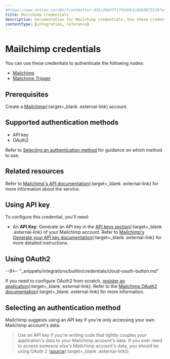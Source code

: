 ```yaml
---
#https://www.notion.so/n8n/Frontmatter-432c2b8dff1f43d4b1c8d20075510fe4
title: Mailchimp credentials
description: Documentation for Mailchimp credentials. Use these credentials to authenticate Mailchimp in n8n, a workflow automation platform.
contentType: [integration, reference]
---
```


# Mailchimp credentials

You can use these credentials to authenticate the following nodes:

- [Mailchimp](/integrations/builtin/app-nodes/n8n-nodes-base.mailchimp/)
- [Mailchimp Trigger](/integrations/builtin/trigger-nodes/n8n-nodes-base.mailchimptrigger/)

## Prerequisites

Create a [Mailchimp](https://www.mailchimp.com/){:target=_blank .external-link} account.

## Supported authentication methods

- API key
- OAuth2

Refer to [Selecting an authentication method](#selecting-an-authentication-method) for guidance on which method to use.

## Related resources

Refer to [Mailchimp's API documentation](https://mailchimp.com/developer/marketing/api/){:target=_blank .external-link} for more information about the service.

## Using API key

To configure this credential, you'll need:

- An **API Key**: Generate an API key in the [API keys section](https://us1.admin.mailchimp.com/account/api/){:target=_blank .external-link} of your Mailchimp account. Refer to [Mailchimp's Generate your API key documentation](https://mailchimp.com/developer/marketing/guides/quick-start/#generate-your-api-key){:target=_blank .external-link} for more detailed instructions.

## Using OAuth2

--8<-- "_snippets/integrations/builtin/credentials/cloud-oauth-button.md"

If you need to configure OAuth2 from scratch, [register an application](https://mailchimp.com/developer/marketing/guides/access-user-data-oauth-2/#register-your-application){:target=_blank .external-link}. Refer to the [Mailchimp OAuth2 documentation](https://mailchimp.com/developer/marketing/guides/access-user-data-oauth-2/){:target=_blank .external-link} for more information.

## Selecting an authentication method

Mailchimp suggests using an API key if you're only accessing your own Mailchimp account's data:

> Use an API key if you're writing code that tightly couples _your_ application's data to _your_ Mailchimp account's data. If you ever need to access _someone else's_ Mailchimp account's data, you should be using OAuth 2 ([source](https://mailchimp.com/developer/marketing/guides/access-user-data-oauth-2/#when-not-to-use-oauth-2){:target=_blank .external-link})

